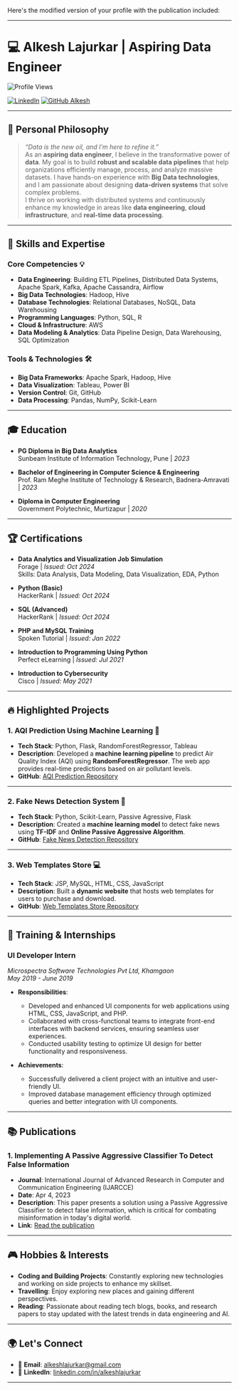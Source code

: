 Here's the modified version of your profile with the publication included:

---

# 💻 **Alkesh Lajurkar** | Aspiring Data Engineer

![Profile Views](https://komarev.com/ghpvc/?username=alkeshlajurkar&label=PROFILE+VIEWS)

[![LinkedIn](https://img.shields.io/badge/-Connect%20with%20me-blue?style=flat&logo=Linkedin&logoColor=white&link=https://linkedin.com/in/alkeshlajurkar)](https://linkedin.com/in/alkeshlajurkar)
[![GitHub Alkesh](https://img.shields.io/github/followers/alkeshlajurkar?label=Follow&style=social)](https://github.com/alkeshlajurkar)

---

## 🌟 **Personal Philosophy**

> *“Data is the new oil, and I’m here to refine it.”*  
As an **aspiring data engineer**, I believe in the transformative power of **data**. My goal is to build **robust and scalable data pipelines** that help organizations efficiently manage, process, and analyze massive datasets. I have hands-on experience with **Big Data technologies**, and I am passionate about designing **data-driven systems** that solve complex problems.  
I thrive on working with distributed systems and continuously enhance my knowledge in areas like **data engineering**, **cloud infrastructure**, and **real-time data processing**.

---

## 🚀 **Skills and Expertise**

### **Core Competencies** 💡
- **Data Engineering**: Building ETL Pipelines, Distributed Data Systems, Apache Spark, Kafka, Apache Cassandra, Airflow  
- **Big Data Technologies**: Hadoop, Hive  
- **Database Technologies**: Relational Databases, NoSQL, Data Warehousing  
- **Programming Languages**: Python, SQL, R  
- **Cloud & Infrastructure**: AWS  
- **Data Modeling & Analytics**: Data Pipeline Design, Data Warehousing, SQL Optimization  

### **Tools & Technologies** 🛠️
- **Big Data Frameworks**: Apache Spark, Hadoop, Hive  
- **Data Visualization**: Tableau, Power BI  
- **Version Control**: Git, GitHub  
- **Data Processing**: Pandas, NumPy, Scikit-Learn  

---

## 🎓 **Education**

- **PG Diploma in Big Data Analytics**  
  Sunbeam Institute of Information Technology, Pune | *2023*

- **Bachelor of Engineering in Computer Science & Engineering**  
  Prof. Ram Meghe Institute of Technology & Research, Badnera-Amravati | *2023*

- **Diploma in Computer Engineering**  
  Government Polytechnic, Murtizapur | *2020*

---

## 🏆 **Certifications**

- **Data Analytics and Visualization Job Simulation**  
  Forage | *Issued: Oct 2024*  
  Skills: Data Analysis, Data Modeling, Data Visualization, EDA, Python  

- **Python (Basic)**  
  HackerRank | *Issued: Oct 2024*  

- **SQL (Advanced)**  
  HackerRank | *Issued: Oct 2024*  

- **PHP and MySQL Training**  
  Spoken Tutorial | *Issued: Jan 2022*  

- **Introduction to Programming Using Python**  
  Perfect eLearning | *Issued: Jul 2021*  

- **Introduction to Cybersecurity**  
  Cisco | *Issued: May 2021*  

---

## 🔥 **Highlighted Projects**

### **1. AQI Prediction Using Machine Learning** 🌿  
- **Tech Stack**: Python, Flask, RandomForestRegressor, Tableau  
- **Description**: Developed a **machine learning pipeline** to predict Air Quality Index (AQI) using **RandomForestRegressor**. The web app provides real-time predictions based on air pollutant levels.  
- **GitHub**: [AQI Prediction Repository](https://github.com/alkeshlajurkar/CDAC_DBDA_Project.git)

---

### **2. Fake News Detection System** 📰  
- **Tech Stack**: Python, Scikit-Learn, Passive Agressive, Flask  
- **Description**: Created a **machine learning model** to detect fake news using **TF-IDF** and **Online Passive Aggressive Algorithm**.  
- **GitHub**: [Fake News Detection Repository](https://github.com/alkeshlajurkar/FakeNewsDetection.git)

---

### **3. Web Templates Store** 💻  
- **Tech Stack**: JSP, MySQL, HTML, CSS, JavaScript  
- **Description**: Built a **dynamic website** that hosts web templates for users to purchase and download.  
- **GitHub**: [Web Templates Store Repository](https://github.com/alkeshlajurkar/WebTemplatesStore.git)

---

## 💼 **Training & Internships**

### **UI Developer Intern**  
*Microspectra Software Technologies Pvt Ltd, Khamgaon*  
*May 2019 - June 2019*

- **Responsibilities**:  
  - Developed and enhanced UI components for web applications using HTML, CSS, JavaScript, and PHP.  
  - Collaborated with cross-functional teams to integrate front-end interfaces with backend services, ensuring seamless user experiences.  
  - Conducted usability testing to optimize UI design for better functionality and responsiveness.

- **Achievements**:  
  - Successfully delivered a client project with an intuitive and user-friendly UI.  
  - Improved database management efficiency through optimized queries and better integration with UI components.

---

## 📚 **Publications**

### **1. Implementing A Passive Aggressive Classifier To Detect False Information**  
- **Journal**: International Journal of Advanced Research in Computer and Communication Engineering (IJARCCE)  
- **Date**: Apr 4, 2023  
- **Description**: This paper presents a solution using a Passive Aggressive Classifier to detect false information, which is critical for combating misinformation in today's digital world.  
- **Link**: [Read the publication](https://ijarcce.com/papers/implementing-a-passive-aggressive-classifier-to-detect-false-information/)

---

## 🎮 **Hobbies & Interests**

- **Coding and Building Projects**: Constantly exploring new technologies and working on side projects to enhance my skillset.  
- **Travelling**: Enjoy exploring new places and gaining different perspectives.  
- **Reading**: Passionate about reading tech blogs, books, and research papers to stay updated with the latest trends in data engineering and AI.

---

## 🌍 **Let's Connect**

- 📧 **Email**: [alkeshlajurkar@gmail.com](mailto:alkeshlajurkar@gmail.com)  
- 💼 **LinkedIn**: [linkedin.com/in/alkeshlajurkar](https://linkedin.com/in/alkeshlajurkar)

---
